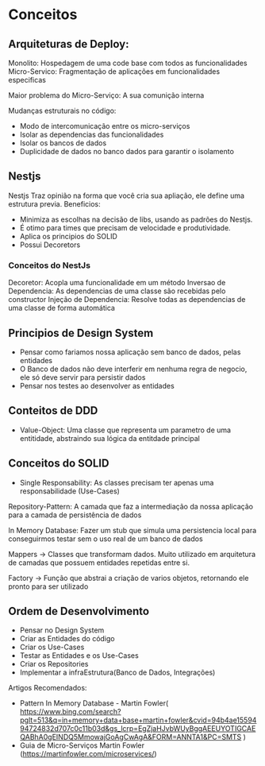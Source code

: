 # Conceitos

## Arquiteturas de Deploy:
Monolito: Hospedagem de uma code base com todos as funcionalidades
Micro-Servico: Fragmentação de aplicações em funcionalidades especificas

Maior problema do Micro-Serviço: A sua comunição interna

Mudanças estruturais no código:
 - Modo de intercomunicação entre os micro-serviços
 - Isolar as dependencias das funcionalidades 
 - Isolar os bancos de dados
 - Duplicidade de dados no banco dados para garantir o isolamento

## Nestjs 
Nestjs Traz opinião na forma que você cria sua apliação, ele define uma estrutura previa.
Beneficios: 
- Minimiza as escolhas na decisão de libs, usando as padrões do Nestjs. 
- É otimo para times que precisam de velocidade e produtividade.
- Aplica os principios do SOLID
- Possui Decoretors

### Conceitos do NestJs
Decoretor: Acopla uma funcionalidade em um método
Inversao de Dependencia: As dependencias de uma classe são recebidas pelo constructor
Injeção de Dependencia: Resolve todas as dependencias de uma classe de forma automática


## Principios de Design System
- Pensar como fariamos nossa aplicação sem banco de dados, pelas entidades
- O Banco de dados não deve interferir em nenhuma regra de negocio, ele só deve servir para persistir dados
- Pensar nos testes ao desenvolver as entidades

## Conteitos de DDD
- Value-Object: Uma classe que representa um parametro de uma entitidade, abstraindo sua lógica da entitdade principal

## Conceitos do SOLID
- Single Responsability: As classes precisam ter apenas uma responsabilidade (Use-Cases)


Repository-Pattern: A camada que faz a intermediação da nossa aplicação para a camada de persistência de dados

In Memory Database: Fazer um stub que simula uma persistencia local para conseguirmos testar sem o uso real de um banco de dados

Mappers -> Classes que transformam dados. Muito utilizado em arquitetura de camadas que possuem entidades repetidas entre si.

Factory -> Função que abstrai a criação de varios objetos, retornando ele pronto para ser utilizado

## Ordem de Desenvolvimento
- Pensar no Design System
- Criar as Entidades do código
- Criar os Use-Cases 
- Testar as Entidades e os Use-Cases
- Criar os Repositories
- Implementar a infraEstrutura(Banco de Dados, Integrações)

Artigos Recomendados:
- Pattern In Memory Database - Martin Fowler( https://www.bing.com/search?pglt=513&q=in+memory+data+base+martin+fowler&cvid=94b4ae1559494724832d707c0c11b03d&gs_lcrp=EgZjaHJvbWUyBggAEEUYOTIGCAEQABhA0gEINDQ5MmowajGoAgCwAgA&FORM=ANNTA1&PC=SMTS )
- Guia de Micro-Serviços Martin Fowler (https://martinfowler.com/microservices/)